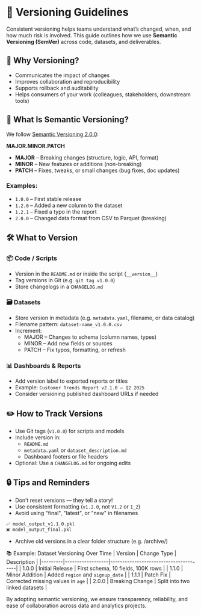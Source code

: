 # 🔢 Versioning Guidelines

Consistent versioning helps teams understand what’s changed, when, and how much risk is involved. This guide outlines how we use **Semantic Versioning (SemVer)** across code, datasets, and deliverables.

## 🎯 Why Versioning?

- Communicates the impact of changes
- Improves collaboration and reproducibility
- Supports rollback and auditability
- Helps consumers of your work (colleagues, stakeholders, downstream tools)

## 📐 What Is Semantic Versioning?

We follow [Semantic Versioning 2.0.0](https://semver.org/):

**MAJOR.MINOR.PATCH**

- **MAJOR** – Breaking changes (structure, logic, API, format)
- **MINOR** – New features or additions (non-breaking)
- **PATCH** – Fixes, tweaks, or small changes (bug fixes, doc updates)

### Examples:
- `1.0.0` – First stable release
- `1.2.0` – Added a new column to the dataset
- `1.2.1` – Fixed a typo in the report
- `2.0.0` – Changed data format from CSV to Parquet (breaking)

## 🛠️ What to Version

### 📦 Code / Scripts
- Version in the `README.md` or inside the script (`__version__`)
- Tag versions in Git (e.g. `git tag v1.0.0`)
- Store changelogs in a `CHANGELOG.md`

### 🗃️ Datasets
- Store version in metadata (e.g. `metadata.yaml`, filename, or data catalog)
- Filename pattern: `dataset-name_v1.0.0.csv`
- Increment:
  - MAJOR – Changes to schema (column names, types)
  - MINOR – Add new fields or sources
  - PATCH – Fix typos, formatting, or refresh

### 📊 Dashboards & Reports
- Add version label to exported reports or titles
- Example: `Customer Trends Report v2.1.0 – Q2 2025`
- Consider versioning published dashboard URLs if needed

## ✏️ How to Track Versions

- Use Git tags (`v1.0.0`) for scripts and models
- Include version in:
  - `README.md`
  - `metadata.yaml` or `dataset_description.md`
  - Dashboard footers or file headers
- Optional: Use a `CHANGELOG.md` for ongoing edits

## 🔒 Tips and Reminders

- Don’t reset versions — they tell a story!
- Use consistent formatting (`v1.2.0`, not `V1.2` or `1_2`)
- Avoid using "final", "latest", or "new" in filenames

```bash
✅ model_output_v1.1.0.pkl
❌ model_output_final.pkl
```

- Archive old versions in a clear folder structure (e.g. /archive/)

📚 Example: Dataset Versioning Over Time
| Version | Change Type     | Description                           |
|---------|------------------|---------------------------------------|
| 1.0.0   | Initial Release  | First schema, 10 fields, 100K rows    |
| 1.1.0   | Minor Addition   | Added `region` and `signup_date`      |
| 1.1.1   | Patch Fix        | Corrected missing values in `age`     |
| 2.0.0   | Breaking Change  | Split into two linked datasets        |

By adopting semantic versioning, we ensure transparency, reliability, and ease of collaboration across data and analytics projects.
